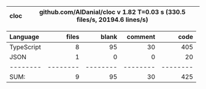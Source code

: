 
cloc|github.com/AlDanial/cloc v 1.82  T=0.03 s (330.5 files/s, 20194.6 lines/s)
--- | ---

Language|files|blank|comment|code
:-------|-------:|-------:|-------:|-------:
TypeScript|8|95|30|405
JSON|1|0|0|20
--------|--------|--------|--------|--------
SUM:|9|95|30|425
